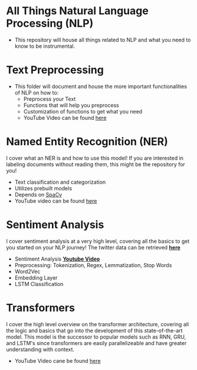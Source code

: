 # All Things Natural Language Processing (NLP)
- This repository will house all things related to NLP and what you need to know to be instrumental.

# Text Preprocessing
- This folder will document and house the more important functionalities of NLP on how to:
  - Preprocess your Text
  - Functions that will help you preprocess
  - Customization of functions to get what you need
  - YouTube Video can be found [here](https://youtu.be/ZucclQNVBlo)


# Named Entity Recognition (NER)
I cover what an NER is and how to use this model! If you are interested in labeling documents without reading them, this might be the repository for you!
- Text classification and categorization
- Utilizes prebuilt models
- Depends on [SpaCy](https://spacy.io/api/entityrecognizer)
- YouTube video can be found [here](https://youtu.be/4pCB1lZrBcQ)

# Sentiment Analysis
I cover sentiment analysis at a very high level, covering all the basics to get you started on your NLP journey! The twitter data can be retrieved [**here**](https://www.kaggle.com/paoloripamonti/twitter-sentiment-analysis/output)
- Sentiment Analysis [**Youtube Video**](https://www.youtube.com/watch?v=CzRrD76pnVY)
- Preprocessing: Tokenization, Regex, Lemmatization, Stop Words
- Word2Vec
- Embedding Layer
- LSTM Classification

# Transformers
I cover the high level overview on the transformer architecture, covering all the logic and basics that go into the development of this state-of-the-art model. This model is the successor to popular models such as RNN, GRU, and LSTM's since transformers are easily parallelizeable and have greater understanding with context.
- YouTube Video cane be found [here](https://www.youtube.com/watch?v=X0tB-J8_TS4)
